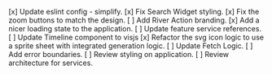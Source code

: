 [x] Update eslint config - simplify.
[x] Fix Search Widget styling. 
[x] Fix the zoom buttons to match the design. 
[ ] Add River Action branding. 
[x] Add a nicer loading state to the application.
[ ] Update feature service references. 
[ ] Update Timeline component to visjs
[x] Refactor the svg icon logic to use a sprite sheet with integrated generation logic.
[ ] Update Fetch Logic. 
[ ] Add error boundaries. 
[ ] Review styling on application. 
[ ] Review architecture for services. 
